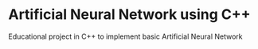 # Artificial Neural Network using C++

Educational project in C++ to implement basic Artificial Neural Network
